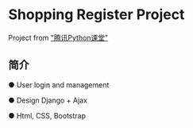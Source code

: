 # Shopping Register Project
Project from ["腾讯Python课堂"](https://ke.qq.com/)

## 简介 
● User login and management

● Design Django + Ajax

● Html, CSS, Bootstrap

